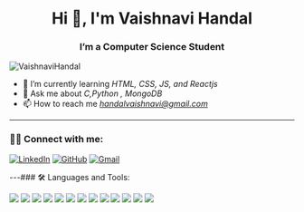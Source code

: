 <h1 align="center">Hi 👋, I'm Vaishnavi Handal</h1>
<h3 align="center">I’m a Computer Science Student</h3>

<p align="left"> <img src="https://komarev.com/ghpvc/?username=99adi-jadhav&label=Profile%20views&color=0e75b6&style=flat" alt="VaishnaviHandal" /> </p>

- 🌱 I’m currently learning *HTML, CSS, JS, and Reactjs*
- 💬 Ask me about *C,Python , MongoDB*
- 📫 How to reach me *handalvaishnavi@gmail.com*

---

### 🧑‍💻 Connect with me:

[![LinkedIn](https://img.shields.io/badge/LinkedIn-blue?logo=linkedin&style=for-the-badge)](www.linkedin.com/in/vaishnavi-handal-a33557265)
[![GitHub](https://img.shields.io/badge/GitHub-black?logo=github&style=for-the-badge)](https://github.com/VaishnaviHandal)
[![Gmail](https://img.shields.io/badge/Gmail-red?logo=gmail&style=for-the-badge)](mailto:handalvaishnavi@gmail.com)

---### 🛠️ Languages and Tools:

<p align="left">
  <img src="https://img.shields.io/badge/HTML5-E34F26?style=for-the-badge&logo=html5&logoColor=white" />
  <img src="https://img.shields.io/badge/CSS3-1572B6?style=for-the-badge&logo=css3&logoColor=white" />
  <img src="https://img.shields.io/badge/JavaScript-F7DF1E?style=for-the-badge&logo=javascript&logoColor=black" />
  <img src="https://img.shields.io/badge/Java-007396?style=for-the-badge&logo=java&logoColor=white" />
  <img src="https://img.shields.io/badge/Spring%20Boot-6DB33F?style=for-the-badge&logo=springboot&logoColor=white" />
  <img src="https://img.shields.io/badge/MongoDB-47A248?style=for-the-badge&logo=mongodb&logoColor=white" />
  <img src="https://img.shields.io/badge/MySQL-4479A1?style=for-the-badge&logo=mysql&logoColor=white" />
  <img src="https://img.shields.io/badge/Postman-FF6C37?style=for-the-badge&logo=postman&logoColor=white" />
  <img src="https://img.shields.io/badge/Linux-FCC624?style=for-the-badge&logo=linux&logoColor=black" />
  <img src="https://img.shields.io/badge/Git-F05032?style=for-the-badge&logo=git&logoColor=white" />
  <img src="https://img.shields.io/badge/C-A8B9CC?style=for-the-badge&logo=c&logoColor=white" />
  <img src="https://img.shields.io/badge/C++-00599C?style=for-the-badge&logo=c%2B%2B&logoColor=white" />
  <img src="https://img.shields.io/badge/Visual%20Studio%20Code-007ACC?style=for-the-badge&logo=visualstudiocode&logoColor=white" />
</p>

